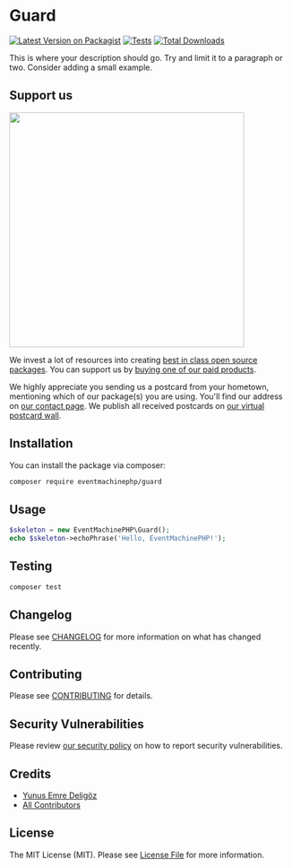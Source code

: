 # Guard

[![Latest Version on Packagist](https://img.shields.io/packagist/v/eventmachinephp/guard.svg?style=flat-square)](https://packagist.org/packages/eventmachinephp/guard)
[![Tests](https://img.shields.io/github/actions/workflow/status/eventmachinephp/guard/run-tests.yml?branch=main&label=tests&style=flat-square)](https://github.com/eventmachinephp/guard/actions/workflows/run-tests.yml)
[![Total Downloads](https://img.shields.io/packagist/dt/eventmachinephp/guard.svg?style=flat-square)](https://packagist.org/packages/eventmachinephp/guard)

This is where your description should go. Try and limit it to a paragraph or two. Consider adding a small example.

## Support us

[<img src="https://github-ads.s3.eu-central-1.amazonaws.com/data.jpg?t=1" width="419px" />](https://spatie.be/github-ad-click/data)

We invest a lot of resources into creating [best in class open source packages](https://spatie.be/open-source). You can support us by [buying one of our paid products](https://spatie.be/open-source/support-us).

We highly appreciate you sending us a postcard from your hometown, mentioning which of our package(s) you are using. You'll find our address on [our contact page](https://spatie.be/about-us). We publish all received postcards on [our virtual postcard wall](https://spatie.be/open-source/postcards).

## Installation

You can install the package via composer:

```bash
composer require eventmachinephp/guard
```

## Usage

```php
$skeleton = new EventMachinePHP\Guard();
echo $skeleton->echoPhrase('Hello, EventMachinePHP!');
```

## Testing

```bash
composer test
```

## Changelog

Please see [CHANGELOG](CHANGELOG.md) for more information on what has changed recently.

## Contributing

Please see [CONTRIBUTING](https://github.com/spatie/.github/blob/main/CONTRIBUTING.md) for details.

## Security Vulnerabilities

Please review [our security policy](../../security/policy) on how to report security vulnerabilities.

## Credits

- [Yunus Emre Deligöz](https://github.com/EventMachinePHP)
- [All Contributors](../../contributors)

## License

The MIT License (MIT). Please see [License File](LICENSE.md) for more information.
